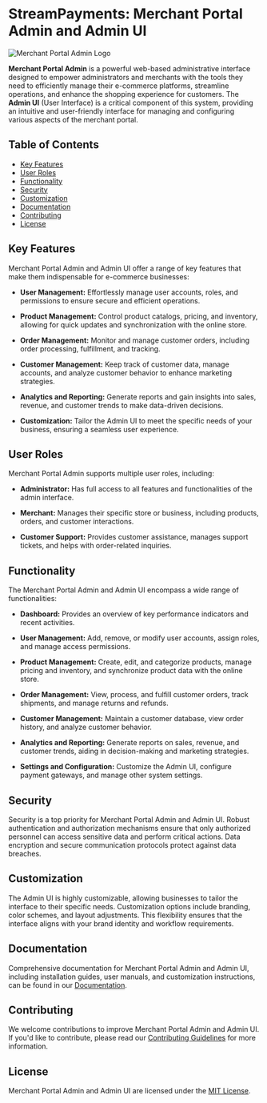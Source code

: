 # StreamPayments: Merchant Portal Admin and Admin UI

![Merchant Portal Admin Logo](merchant_portal_admin_logo.png)

**Merchant Portal Admin** is a powerful web-based administrative interface designed to empower administrators and merchants with the tools they need to efficiently manage their e-commerce platforms, streamline operations, and enhance the shopping experience for customers. The **Admin UI** (User Interface) is a critical component of this system, providing an intuitive and user-friendly interface for managing and configuring various aspects of the merchant portal.

## Table of Contents

- [Key Features](#key-features)
- [User Roles](#user-roles)
- [Functionality](#functionality)
- [Security](#security)
- [Customization](#customization)
- [Documentation](#documentation)
- [Contributing](#contributing)
- [License](#license)

## Key Features <a name="key-features"></a>

Merchant Portal Admin and Admin UI offer a range of key features that make them indispensable for e-commerce businesses:

- **User Management:** Effortlessly manage user accounts, roles, and permissions to ensure secure and efficient operations.

- **Product Management:** Control product catalogs, pricing, and inventory, allowing for quick updates and synchronization with the online store.

- **Order Management:** Monitor and manage customer orders, including order processing, fulfillment, and tracking.

- **Customer Management:** Keep track of customer data, manage accounts, and analyze customer behavior to enhance marketing strategies.

- **Analytics and Reporting:** Generate reports and gain insights into sales, revenue, and customer trends to make data-driven decisions.

- **Customization:** Tailor the Admin UI to meet the specific needs of your business, ensuring a seamless user experience.

## User Roles <a name="user-roles"></a>

Merchant Portal Admin supports multiple user roles, including:

- **Administrator:** Has full access to all features and functionalities of the admin interface.

- **Merchant:** Manages their specific store or business, including products, orders, and customer interactions.

- **Customer Support:** Provides customer assistance, manages support tickets, and helps with order-related inquiries.

## Functionality <a name="functionality"></a>

The Merchant Portal Admin and Admin UI encompass a wide range of functionalities:

- **Dashboard:** Provides an overview of key performance indicators and recent activities.

- **User Management:** Add, remove, or modify user accounts, assign roles, and manage access permissions.

- **Product Management:** Create, edit, and categorize products, manage pricing and inventory, and synchronize product data with the online store.

- **Order Management:** View, process, and fulfill customer orders, track shipments, and manage returns and refunds.

- **Customer Management:** Maintain a customer database, view order history, and analyze customer behavior.

- **Analytics and Reporting:** Generate reports on sales, revenue, and customer trends, aiding in decision-making and marketing strategies.

- **Settings and Configuration:** Customize the Admin UI, configure payment gateways, and manage other system settings.

## Security <a name="security"></a>

Security is a top priority for Merchant Portal Admin and Admin UI. Robust authentication and authorization mechanisms ensure that only authorized personnel can access sensitive data and perform critical actions. Data encryption and secure communication protocols protect against data breaches.

## Customization <a name="customization"></a>

The Admin UI is highly customizable, allowing businesses to tailor the interface to their specific needs. Customization options include branding, color schemes, and layout adjustments. This flexibility ensures that the interface aligns with your brand identity and workflow requirements.

## Documentation <a name="documentation"></a>

Comprehensive documentation for Merchant Portal Admin and Admin UI, including installation guides, user manuals, and customization instructions, can be found in our [Documentation](documentation.md).

## Contributing <a name="contributing"></a>

We welcome contributions to improve Merchant Portal Admin and Admin UI. If you'd like to contribute, please read our [Contributing Guidelines](CONTRIBUTING.md) for more information.

## License <a name="license"></a>

Merchant Portal Admin and Admin UI are licensed under the [MIT License](LICENSE.md).
